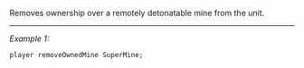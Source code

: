 Removes ownership over a remotely detonatable mine from the unit.


---
*Example 1:*
```sqf
player removeOwnedMine SuperMine;
```